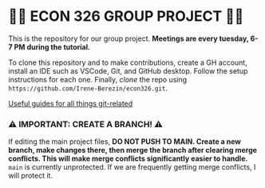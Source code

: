 # 🪻🪼 ECON 326 GROUP PROJECT 🪼🪻

This is the repository for our group project. **Meetings are every tuesday, 6-7 PM during the tutorial.**

To clone this repository and to make contributions, create a GH account, install an IDE such as VSCode, Git, and GitHub desktop. Follow the setup instructions for each one. Finally, *clone* the repo using `https://github.com/Irene-Berezin/econ326.git`.

[Useful guides for all things git-related](https://docs.github.com/en/get-started/start-your-journey/git-and-github-learning-resources)

### ⚠️ IMPORTANT: CREATE A BRANCH! ⚠️

If editing the main project files, **DO NOT PUSH TO MAIN. Create a new branch, make changes there, then merge the branch after clearing merge conflicts. This will make merge conflicts significantly easier to handle.** `main` is currently unprotected. If we are frequently getting merge conflicts, I will protect it. 